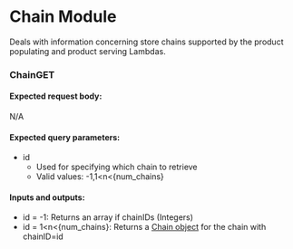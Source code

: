 # Chain Module
Deals with information concerning store chains supported by the product populating and product serving Lambdas.

### ChainGET
#### Expected request body:
N/A

#### Expected query parameters:
  - id
    - Used for specifying which chain to retrieve
    - Valid values: -1,1<n<{num_chains}
    
#### Inputs and outputs:
  - id = -1: Returns an array if chainIDs (Integers)
  - id = 1<n<{num_chains}: Returns a [Chain object](https://github.com/ClaytonWWilson/Listify/blob/master/Lambdas/Lists/Chain/src/Chain.java) for the chain with chainID=id

